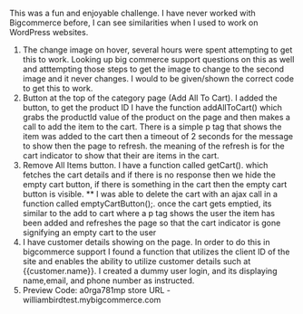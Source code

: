 This was a fun and enjoyable challenge. I have never worked with Bigcommerce before, I can see similarities when I used to work on WordPress websites. 
1. The change image on hover, several hours were spent attempting to get this to work. Looking up big commerce support questions on this as well and atttempting those steps to get the image to change to the second image and it never changes. I would to be given/shown the correct code to get this to work. 
2. Button at the top of the category page (Add All To Cart). I added the button, to get the product ID I have the function addAllToCart() which grabs the productId value of the product on the page and then makes a call to add the item to the cart. There is a simple p tag that shows the item was added to the cart then a timeout of 2 seconds for the message to show then the page to refresh. the meaning of the refresh is for the cart indicator to show that their are items in the cart.
3. Remove All Items button. I have a function called getCart(). which fetches the cart details and if there is no response then we hide the empty cart button, if there is something in the cart then the empty cart button is visible. ** I was able to delete the cart with an ajax call in a function called emptyCartButton();. once the cart gets emptied, its similar to the add to cart where a p tag shows the user the item has been added and refreshes the page so that the cart indicator is gone signifying an empty cart to the user 
4. I have customer details showing on the page. In order to do this in bigcommerce support I found a function that utilizes the client ID of the site and enables the ability to utilize customer details such at {{customer.name}}. I created a dummy user login, and its displaying name,email, and phone number as instructed.
5. Preview Code: a0rga781mp
 store URL - williambirdtest.mybigcommerce.com
